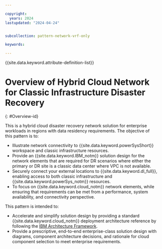 ```yaml
---

copyright:
  years: 2024
lastupdated: "2024-04-24"


subcollection: pattern-network-vrf-only

keywords:

---
```


{{site.data.keyword.attribute-definition-list}}

# Overview of Hybrid Cloud Network for Classic Infrastructure Disaster Recovery
{: #Overview-id}

 This is a hybrid cloud disaster recovery network solution for enterprise workloads in regions with data residency requirements. The objective of this pattern is to:

- Illustrate network connectivity to {{site.data.keyword.powerSysShort}} workspace and classic infrastructure resources.
- Provide an {{site.data.keyword.IBM_notm}} solution design for the network elements that are required for DR scenarios where either the primary or DR site is a classic data center where VPC is not available.
- Securely connect your external locations to {{site.data.keyword.dl_full}}, enabling access to both classic infrastructure and {{site.data.keyword.powerSys_notm}} resources.
- To focus on {{site.data.keyword.cloud_notm}} network elements, while ensuring that requirements can be met from a performance, system availability, and connectivity perspective.

This pattern is intended to:

- Accelerate and simplify solution design by providing a standard {{site.data.keyword.cloud_notm}} deployment architecture reference by following the [IBM Architecture Framework](/docs/architecture-framework).
- Provide a prescriptive, end-to-end enterprise-class solution design with diagrams, component architecture decisions, and rationale for cloud component selection to meet enterprise requirements.

